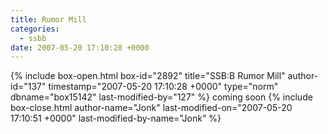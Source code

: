 ```yaml
---
title: Rumor Mill
categories:
  - ssbb
date: 2007-05-20 17:10:28 +0000
---
```

{% include box-open.html box-id="2892" title="SSB:B Rumor Mill" author-id="137" timestamp="2007-05-20 17:10:28 +0000" type="norm" dbname="box15142" last-modified-by="127" %}
coming soon
{% include box-close.html author-name="Jonk" last-modified-on="2007-05-20 17:10:51 +0000" last-modified-by-name="Jonk" %}
